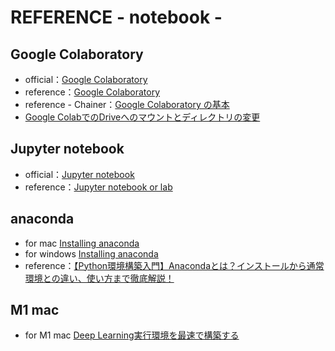 # REFERENCE - notebook -

## Google Colaboratory
- official：[Google Colaboratory](https://colab.research.google.com/?hl=ja)
- reference：[Google Colaboratory](https://www.codexa.net/how-to-use-google-colaboratory/)
- reference - Chainer：[Google Colaboratory の基本](https://tutorials.chainer.org/ja/01_Welcome_to_Chainer_Tutorial.html#Google-Colaboratory-%E3%81%AE%E5%9F%BA%E6%9C%AC)
- [Google ColabでのDriveへのマウントとディレクトリの変更](https://python-debut.blogspot.com/2020/04/google-colabdrive.html)

## Jupyter notebook
- official：[Jupyter notebook](https://jupyter.org/)
- reference：[Jupyter notebook or lab](https://www.codexa.net/jupyter-lab-beta-review-ml-ide/)

## anaconda
- for mac [Installing anaconda](https://docs.anaconda.com/anaconda/install/mac-os/)
- for windows [Installing anaconda](https://docs.anaconda.com/anaconda/install/windows/)
- reference：[【Python環境構築入門】Anacondaとは？インストールから通常環境との違い、使い方まで徹底解説！](https://www.creativevillage.ne.jp/category/topcreators/web-creator/web-programmer/72837/)

## M1 mac
- for M1 mac [Deep Learning実行環境を最速で構築する](https://qiita.com/seiji1997/items/4bcd6e8a8862de0185f2#4-deep-learning%E5%AE%9F%E8%A1%8C%E7%92%B0%E5%A2%83%E3%82%92%E6%9C%80%E9%80%9F%E3%81%A7%E6%A7%8B%E7%AF%89%E3%81%99%E3%82%8B)

